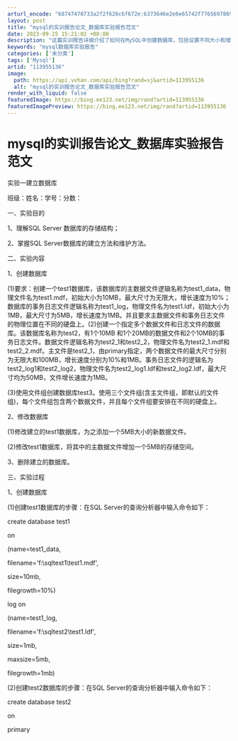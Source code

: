 ```yaml
---
arturl_encode: "68747470733a2f2f626c6f672e:6373646e2e6e65742f77656978696e5f33393839353836322f:61727469636c652f64657461696c732f313133393535313336"
layout: post
title: "mysql的实训报告论文_数据库实验报告范文"
date: 2023-09-25 15:21:02 +08:00
description: "这篇实训报告详细介绍了如何在MySQL中创建数据库，包括设置不同大小和增长速度的数据文件及日志文件，"
keywords: "mysql数据库实验报告"
categories: ['未分类']
tags: ['Mysql']
artid: "113955136"
image:
  path: https://api.vvhan.com/api/bing?rand=sj&artid=113955136
  alt: "mysql的实训报告论文_数据库实验报告范文"
render_with_liquid: false
featuredImage: https://bing.ee123.net/img/rand?artid=113955136
featuredImagePreview: https://bing.ee123.net/img/rand?artid=113955136
---
```


# mysql的实训报告论文\_数据库实验报告范文

实验一建立数据库

班级：姓名：学号：分数：

一、实验目的

1、理解SQL Server 数据库的存储结构；

2、掌握SQL Server数据库的建立方法和维护方法。

二、实验内容

1、创建数据库

(1)要求：创建一个test1数据库，该数据库的主数据文件逻辑名称为test1\_data，物理文件名为test1.mdf，初始大小为10MB，最大尺寸为无限大，增长速度为10%；数据库的事务日志文件逻辑名称为test1\_log，物理文件名为test1.ldf，初始大小为1MB，最大尺寸为5MB，增长速度为1MB。并且要求主数据文件和事务日志文件的物理位置在不同的硬盘上。(2)创建一个指定多个数据文件和日志文件的数据库。该数据库名称为test2，有1个10MB 和1个20MB的数据文件和2个10MB的事务日志文件。数据文件逻辑名称为test2\_1和test2\_2，物理文件名为test2\_1.mdf和test2\_2.mdf。主文件是test2\_1，由primary指定，两个数据文件的最大尺寸分别为无限大和100MB，增长速度分别为10%和1MB。事务日志文件的逻辑名为test2\_log1和test2\_log2，物理文件名为test2\_log1.ldf和test2\_log2.ldf，最大尺寸均为50MB，文件增长速度为1MB。

(3)使用文件组创建数据库test3。使用三个文件组(含主文件组，即默认的文件组)，每个文件组包含两个数据文件，并且每个文件组要安排在不同的硬盘上。

2、修改数据库

(1)修改建立的test1数据库，为之添加一个5MB大小的新数据文件。

(2)修改test1数据库，将其中的主数据文件增加一个5MB的存储空间。

3、删除建立的数据库。

三、实验过程

1、创建数据库

(1)创建test1数据库的步骤：在SQL Server的查询分析器中输入命令如下：

create database test1

on

(name=test1\_data,

filename='f:\sqltest1\test1.mdf',

size=10mb,

filegrowth=10%)

log on

(name=test1\_log,

filename='f:\sqltest2\test1.ldf',

size=1mb,

maxsize=5mb,

filegrowth=1mb)

(2)创建test2数据库的步骤：在SQL Server的查询分析器中输入命令如下：

create database test2

on

primary